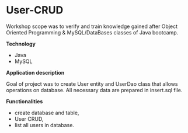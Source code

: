 # User-CRUD
Workshop scope was to verify and train knowledge gained after Object Oriented Programming & MySQL/DataBases classes of Java bootcamp.

**Technology**
- Java
- MySQL

**Application description**

Goal of project was to create User entity and UserDao class that allows operations on database. 
All necessary data are prepared in insert.sql file.

**Functionalities**
- create database and table,
- User CRUD,
- list all users in database.
